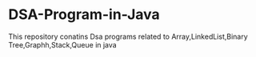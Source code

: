 # DSA-Program-in-Java
This repository conatins Dsa programs related to Array,LinkedList,Binary Tree,Graphh,Stack,Queue in java
